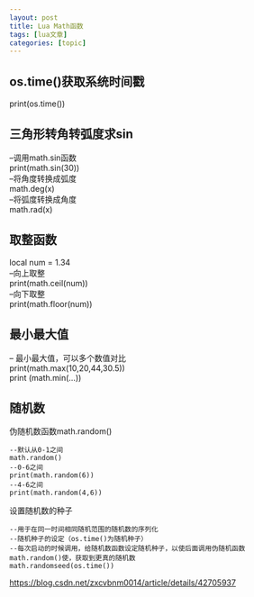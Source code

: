 ```yaml
---
layout: post
title: Lua Math函数 
tags: [lua文章]
categories: [topic]
---
```

## os.time()获取系统时间戳

print(os.time())

## 三角形转角转弧度求sin

–调用math.sin函数  
print(math.sin(30))  
–将角度转换成弧度  
math.deg(x)  
–将弧度转换成角度  
math.rad(x)

## 取整函数

local num = 1.34  
–向上取整  
print(math.ceil(num))  
–向下取整  
print(math.floor(num))

## 最小最大值

– 最小最大值，可以多个数值对比  
print(math.max(10,20,44,30.5))  
print (math.min(…))

## 随机数

伪随机数函数math.random()

    
    
    --默认从0-1之间
    math.random()
    --0-6之间
    print(math.random(6))
    --4-6之间
    print(math.random(4,6))
    

设置随机数的种子

    
    
    --用于在同一时间相同随机范围的随机数的序列化
    --随机种子的设定（os.time()为随机种子）
    --每次启动的时候调用，给随机数函数设定随机种子，以使后面调用伪随机函数math.random()使，获取到更真的随机数
    math.randomseed(os.time())
    

<https://blog.csdn.net/zxcvbnm0014/article/details/42705937>